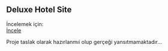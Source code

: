 ## Deluxe Hotel Site

İncelemek için:
<br>
<a href="https://mbcommerce.netlify.app">İncele</a>

Proje taslak olarak hazırlanmıi olup gerçeği yansıtmamaktadır...